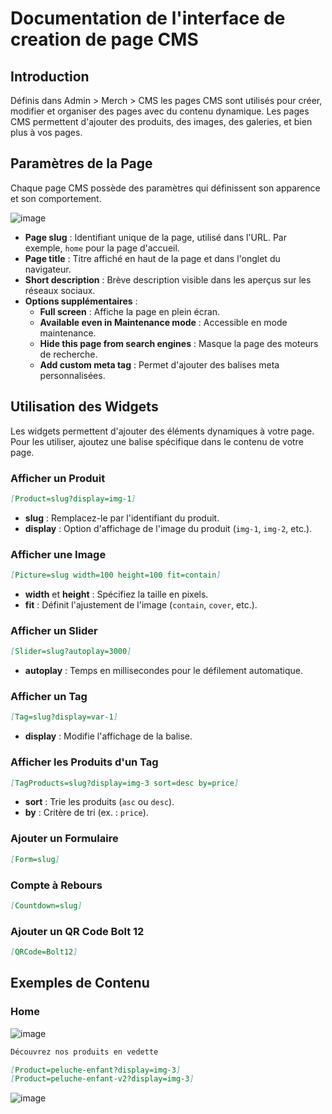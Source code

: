 # Documentation de l'interface de creation de page CMS

## Introduction

Définis dans Admin > Merch > CMS les pages CMS sont utilisés pour créer, modifier et organiser des pages avec du contenu dynamique. Les pages CMS permettent d'ajouter des produits, des images, des galeries, et bien plus à vos pages.

## Paramètres de la Page

Chaque page CMS possède des paramètres qui définissent son apparence et son comportement.

![image](https://github.com/user-attachments/assets/bea0cea5-f878-4e1c-8157-c381606d5baf)

- **Page slug** : Identifiant unique de la page, utilisé dans l'URL. Par exemple, `home` pour la page d'accueil.
- **Page title** : Titre affiché en haut de la page et dans l'onglet du navigateur.
- **Short description** : Brève description visible dans les aperçus sur les réseaux sociaux.
- **Options supplémentaires** :
  - **Full screen** : Affiche la page en plein écran.
  - **Available even in Maintenance mode** : Accessible en mode maintenance.
  - **Hide this page from search engines** : Masque la page des moteurs de recherche.
  - **Add custom meta tag** : Permet d'ajouter des balises meta personnalisées.

## Utilisation des Widgets

Les widgets permettent d'ajouter des éléments dynamiques à votre page. Pour les utiliser, ajoutez une balise spécifique dans le contenu de votre page.

### Afficher un Produit

```markdown
[Product=slug?display=img-1]
```

- **slug** : Remplacez-le par l'identifiant du produit.
- **display** : Option d'affichage de l'image du produit (`img-1`, `img-2`, etc.).

### Afficher une Image

```markdown
[Picture=slug width=100 height=100 fit=contain]
```

- **width** et **height** : Spécifiez la taille en pixels.
- **fit** : Définit l'ajustement de l'image (`contain`, `cover`, etc.).

### Afficher un Slider

```markdown
[Slider=slug?autoplay=3000]
```

- **autoplay** : Temps en millisecondes pour le défilement automatique.

### Afficher un Tag

```markdown
[Tag=slug?display=var-1]
```

- **display** : Modifie l'affichage de la balise.

### Afficher les Produits d'un Tag

```markdown
[TagProducts=slug?display=img-3 sort=desc by=price]
```

- **sort** : Trie les produits (`asc` ou `desc`).
- **by** : Critère de tri (ex. : `price`).

### Ajouter un Formulaire

```markdown
[Form=slug]
```

### Compte à Rebours

```markdown
[Countdown=slug]
```

### Ajouter un QR Code Bolt 12

```markdown
[QRCode=Bolt12]
```

## Exemples de Contenu

### Home

![image](https://github.com/user-attachments/assets/0009001c-f8a5-4eef-aceb-9f2914b02e9f)

```markdown
Découvrez nos produits en vedette

[Product=peluche-enfant?display=img-3]
[Product=peluche-enfant-v2?display=img-3]
```

![image](https://github.com/user-attachments/assets/16e06d46-ca63-44d0-a1ff-dc5c67d30594)
